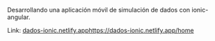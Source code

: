 Desarrollando una aplicación móvil de simulación de dados con ionic-angular.

Link: [dados-ionic.netlify.app](https://dados-ionic.netlify.app/home)https://dados-ionic.netlify.app/home

